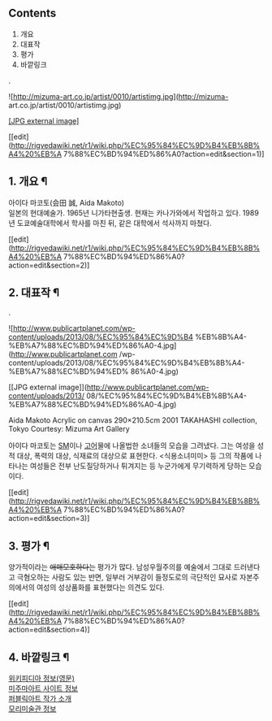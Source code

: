 ## Contents

    

1. 개요 
2. 대표작 
3. 평가 
4. 바깥링크 

  
.  

![http://mizuma-art.co.jp/artist/0010/artistimg.jpg](http://mizuma-
art.co.jp/artist/0010/artistimg.jpg)

[[JPG external image]](http://mizuma-art.co.jp/artist/0010/artistimg.jpg)

[[edit](http://rigvedawiki.net/r1/wiki.php/%EC%95%84%EC%9D%B4%EB%8B%A4%20%EB%A
7%88%EC%BD%94%ED%86%A0?action=edit&section=1)]

## 1. 개요 ¶

  

아이다 마코토(会田 誠, Aida Makoto)  
일본의 현대예술가. 1965년 니가타현출생. 현재는 카나가와에서 작업하고 있다. 1989년 도쿄예술대학에서 학사를 마친 뒤, 같은 대학에서
석사까지 마쳤다.

  
  

[[edit](http://rigvedawiki.net/r1/wiki.php/%EC%95%84%EC%9D%B4%EB%8B%A4%20%EB%A
7%88%EC%BD%94%ED%86%A0?action=edit&section=2)]

## 2. 대표작 ¶

.  

![http://www.publicartplanet.com/wp-content/uploads/2013/08/%EC%95%84%EC%9D%B4
%EB%8B%A4-%EB%A7%88%EC%BD%94%ED%86%A0-4.jpg](http://www.publicartplanet.com
/wp-content/uploads/2013/08/%EC%95%84%EC%9D%B4%EB%8B%A4-%EB%A7%88%EC%BD%94%ED%
86%A0-4.jpg)

[[JPG external image]](http://www.publicartplanet.com/wp-content/uploads/2013/
08/%EC%95%84%EC%9D%B4%EB%8B%A4-%EB%A7%88%EC%BD%94%ED%86%A0-4.jpg)

  
Aida Makoto <Blender> Acrylic on canvas 290×210.5cm 2001 TAKAHASHI collection,
Tokyo Courtesy: Mizuma Art Gallery

  

아이다 마코토는 [SM](SM.md)이나 [고어](%EA%B3%A0%EC%96%B4.md)물에 나올법한 소녀들의 모습을 그려냈다.
그는 여성을 성적 대상, 폭력의 대상, 식재료의 대상으로 표현한다. <식용소녀미미> 등 그의 작품에 나타나는 여성들은 전부 난도질당하거나
튀겨지는 등 누군가에게 무기력하게 당하는 모습이다.

  
  

[[edit](http://rigvedawiki.net/r1/wiki.php/%EC%95%84%EC%9D%B4%EB%8B%A4%20%EB%A
7%88%EC%BD%94%ED%86%A0?action=edit&section=3)]

## 3. 평가 ¶

  

양가적이라는 <del>애매모호하다는</del> 평가가 많다. 남성우월주의를 예술에서 그대로 드러낸다고 극혐오하는 사람도 있는 반면, 일부러
거부감이 들정도로의 극단적인 묘사로 자본주의에서의 여성의 성상품화를 표현했다는 의견도 있다.

  

[[edit](http://rigvedawiki.net/r1/wiki.php/%EC%95%84%EC%9D%B4%EB%8B%A4%20%EB%A
7%88%EC%BD%94%ED%86%A0?action=edit&section=4)]

## 4. 바깥링크 ¶

  

[위키피디아 정보(영문)](http://en.wikipedia.org/wiki/Makoto_Aida)  
[미주마아트 사이트 정보](http://mizuma-art.co.jp/artist/0010/index_e.php)  
[퍼블릭아트 작가 소개](http://www.publicartplanet.com/?p=1582)  
[모리미술관
정보](http://www.mori.art.museum/english/contents/aidamakoto_main/artist/)

